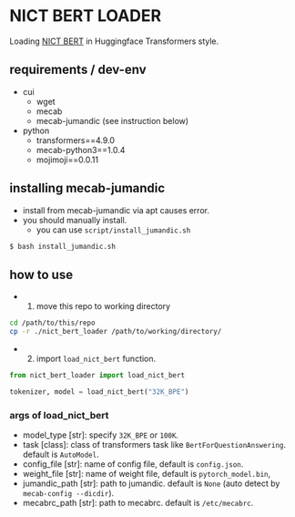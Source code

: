 # NICT BERT LOADER
Loading [NICT BERT](https://alaginrc.nict.go.jp/nict-bert/index.html) in Huggingface Transformers style. <br>

## requirements / dev-env
- cui
    - wget
    - mecab
    - mecab-jumandic (see instruction below)
- python
    - transformers==4.9.0
    - mecab-python3==1.0.4
    - mojimoji==0.0.11

## installing mecab-jumandic
- install from mecab-jumandic via apt causes error.
- you should manually install.
    - you can use `script/install_jumandic.sh`

```bash
$ bash install_jumandic.sh
```

## how to use
- 1) move this repo to working directory

```bash
cd /path/to/this/repo
cp -r ./nict_bert_loader /path/to/working/directory/
```

- 2) import `load_nict_bert` function.

```python
from nict_bert_loader import load_nict_bert

tokenizer, model = load_nict_bert("32K_BPE")
```

### args of load_nict_bert
- model_type [str]: specify `32K_BPE` or `100K`.
- task [class]: class of transformers task like `BertForQuestionAnswering`. default is `AutoModel`.
- config_file [str]: name of config file, default is `config.json`. 
- weight_file [str]: name of weight file, default is `pytorch_model.bin`, 
- jumandic_path [str]: path to jumandic. default is `None` (auto detect by `mecab-config --dicdir`). 
- mecabrc_path [str]: path to mecabrc. default is `/etc/mecabrc`.